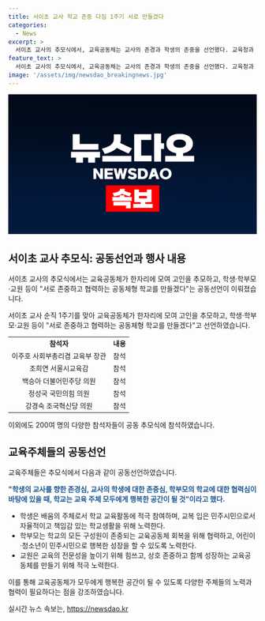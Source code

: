 ```yaml
---
title: 서이초 교사 학교 존중 다짐 1주기 서로 만들겠다
categories:
  - News
excerpt: >
  서이초 교사의 추모식에서, 교육공동체는 교사의 존경과 학생의 존중을 선언했다. 교육청과 교원단체가 함께한 이 행사에는 정치인과 200명의 참석자도 있었다. 교사유가족협의회 대표는 교사 인권과 노동권을 강조하며 교권을 회복할 필요가 있다고 말했다. 서울시교육감은 교권 보호 5법 중 3법의 추가적인 제·개정을 제안했다. 교육주체들은 공동선언을 통해 존중과 협력을 향한 다짐을 했다.
feature_text: >
  서이초 교사의 추모식에서, 교육공동체는 교사의 존경과 학생의 존중을 선언했다. 교육청과 교원단체가 함께한 이 행사에는 정치인과 200명의 참석자도 있었다. 교사유가족협의회 대표는 교사 인권과 노동권을 강조하며 교권을 회복할 필요가 있다고 말했다. 서울시교육감은 교권 보호 5법 중 3법의 추가적인 제·개정을 제안했다. 교육주체들은 공동선언을 통해 존중과 협력을 향한 다짐을 했다.
image: '/assets/img/newsdao_breakingnews.jpg'
---
```


<p><img src="/assets/img/newsdao_breakingnews.jpg" alt="ranknews 속보" /></p>

<h2 data-ke-size="size26">서이초 교사 추모식: 공동선언과 행사 내용</h2>

<p>서이초 교사의 추모식에서는 교육공동체가 한자리에 모여 고인을 추모하고, 학생·학부모·교원 등이 "서로 존중하고 협력하는 공동체형 학교를 만들겠다"는 공동선언이 이뤄졌습니다.</p>

<p data-ke-size="size16">서이초 교사 순직 1주기를 맞아 교육공동체가 한자리에 모여 고인을 추모하고, 학생·학부모·교원 등이 "서로 존중하고 협력하는 공동체형 학교를 만들겠다"고 선언하였습니다.</p>

<table>
  <tr>
    <td style="text-align: center; height: 17px;"><b>참석자</b></td>
    <td style="text-align: center; height: 17px;"><b>내용</b></td>
  </tr>
  <tr>
    <td style="text-align: center; height: 17px;">이주호 사회부총리겸 교육부 장관</td>
    <td style="text-align: center; height: 17px;">참석</td>
  </tr>
  <tr>
    <td style="text-align: center; height: 17px;">조희연 서울시교육감</td>
    <td style="text-align: center; height: 17px;">참석</td>
  </tr>
  <tr>
    <td style="text-align: center; height: 17px;">백승아 더불어민주당 의원</td>
    <td style="text-align: center; height: 17px;">참석</td>
  </tr>
  <tr>
    <td style="text-align: center; height: 17px;">정성국 국민의힘 의원</td>
    <td style="text-align: center; height: 17px;">참석</td>
  </tr>
  <tr>
    <td style="text-align: center; height: 17px;">강경숙 조국혁신당 의원</td>
    <td style="text-align: center; height: 17px;">참석</td>
  </tr>
</table>

<p data-ke-size="size16">이외에도 200여 명의 다양한 참석자들이 공동 추모식에 참석하였습니다.</p>

<h2 data-ke-size="size26">교육주체들의 공동선언</h2>

<p>교육주체들은 추모식에서 다음과 같이 공동선언하였습니다.</p>

<p><b><span style="color: #1a5490;">"학생의 교사를 향한 존경심, 교사의 학생에 대한 존중심, 학부모의 학교에 대한 협력심이 바탕에 있을 때, 학교는 교육 주체 모두에게 행복한 공간이 될 것"이라고 했다.</span></b></p>

<ul>
  <li>학생은 배움의 주체로서 학교 교육활동에 적극 참여하며, 교복 입은 민주시민으로서 자율적이고 책임감 있는 학교생활을 위해 노력한다.</li>
  <li>학부모는 학교의 모든 구성원이 존중되는 교육공동체 회복을 위해 협력하고, 어린이·청소년이 민주시민으로 행복한 성장을 할 수 있도록 노력한다.</li>
  <li>교원은 교육의 전문성을 높이기 위해 힘쓰고, 상호 존중하고 함께 성장하는 교육공동체를 만들기 위해 적극 노력한다.</li>
</ul>

<p data-ke-size="size16">이를 통해 교육공동체가 모두에게 행복한 공간이 될 수 있도록 다양한 주체들의 노력과 협력이 필요하다는 점을 강조하였습니다.</p>
실시간 뉴스 속보는, <a href="https://newsdao.kr" rel="dofollow">https://newsdao.kr</a>


